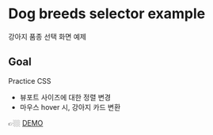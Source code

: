 # Dog breeds selector example

강아지 품종 선택 화면 예제

## Goal

Practice CSS

* 뷰포트 사이즈에 대한 정렬 변경
* 마우스 hover 시, 강아지 카드 변환

👉🏼 [DEMO](https://606d2ce3b2d0625d9b8ef2ac--cocky-goldstine-168cea.netlify.app/)

